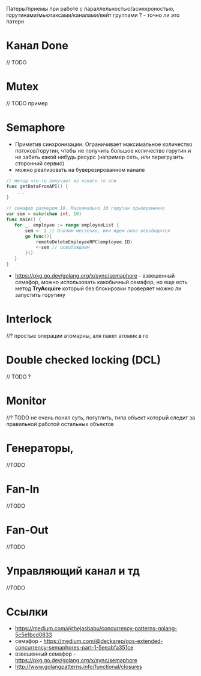 Патеры/приемы при работе с параллельностью/асинхроностью, горутинами/мьютаксами/каналами/вейт группами
? - точно ли это патерн

# Канал Done
// TODO

# Mutex
// TODO пример

# Semaphore
- Примитив синхронизации. Ограничивает максимальное количество потоков/горутин, чтобы не получить большое количество горутин и не забить какой нибудь ресурс (например сеть, или перегрузить сторонний сервис)
- можно реализовать на буверезированном канале
```go
// метод что-то получает из какого то апи
func getDataFromAPI() {
    ...
}

// семафор размером 10. Маскимально 10 горутин одновременно
var sem = make(chan int, 10)
func main() {
   for _, employee := range employeeList {
       sem <- 1 // блочим местечко, или ждем пока освободится
       go func(){ 
           remoteDeleteEmployeeRPC(employee.ID)
           <-sem // освобождаем
       }()
   }
}
```
- https://pkg.go.dev/golang.org/x/sync/semaphore - взвешенный семафор, можно использовать какобычный семафор, но еще есть метод  **TryAcquire** который без блокировки проверяет можно ли запустить горутину


# Interlock
//? простые операции атомарны, аля пакет атомик в го

# Double checked locking (DCL)
// TODO ?

# Monitor
//? TODO не очень понял суть, погуглить, типа объект который следит за правильной работой остальных объектов

# Генераторы, 
//TODO
# Fan-In
//TODO
# Fan-Out
//TODO
# Управляющий канал и тд
//TODO

# Ссылки
- https://medium.com/@thejasbabu/concurrency-patterns-golang-5c5e1bcd0833
- семафор - https://medium.com/@deckarep/gos-extended-concurrency-semaphores-part-1-5eeabfa351ce
- взвешенный семафор - https://pkg.go.dev/golang.org/x/sync/semaphore
- http://www.golangpatterns.info/functional/closures
